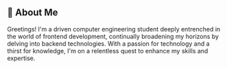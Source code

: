 ## 🌱 About Me
Greetings! I'm a driven computer engineering student deeply entrenched in the world of frontend development, continually broadening my horizons by delving into backend technologies. With a passion for technology and a thirst for knowledge, I'm on a relentless quest to enhance my skills and expertise.

